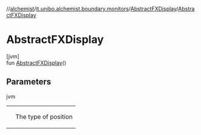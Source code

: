 //[alchemist](../../../index.md)/[it.unibo.alchemist.boundary.monitors](../index.md)/[AbstractFXDisplay](index.md)/[AbstractFXDisplay](-abstract-f-x-display.md)

# AbstractFXDisplay

[jvm]\
fun [AbstractFXDisplay](-abstract-f-x-display.md)()

## Parameters

jvm

| | |
|---|---|
|  | <P> The type of position |
